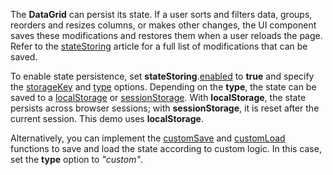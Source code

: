 The **DataGrid** can persist its state. If a user sorts and filters data, groups, reorders and resizes columns, or makes other changes, the UI component saves these modifications and restores them when a user reloads the page. Refer to the [stateStoring](/Documentation/ApiReference/UI_Widgets/dxDataGrid/Configuration/stateStoring/) article for a full list of modifications that can be saved.

To enable state persistence, set **stateStoring**.[enabled](/Documentation/ApiReference/UI_Widgets/dxDataGrid/Configuration/stateStoring/#enabled) to **true** and specify the [storageKey](/Documentation/ApiReference/UI_Widgets/dxDataGrid/Configuration/stateStoring/#storageKey) and [type](/Documentation/ApiReference/UI_Widgets/dxDataGrid/Configuration/stateStoring/#type) options. Depending on the **type**, the state can be saved to a <a href="https://developer.mozilla.org/en-US/docs/Web/API/Window/localStorage" target="_blank">localStorage</a> or <a href="https://developer.mozilla.org/en-US/docs/Web/API/Window/sessionStorage" target="_blank">sessionStorage</a>. With **localStorage**, the state persists across browser sessions; with **sessionStorage**, it is reset after the current session. This demo uses **localStorage**.

Alternatively, you can implement the [customSave](/Documentation/ApiReference/UI_Widgets/dxDataGrid/Configuration/stateStoring/#customSave) and [customLoad](/Documentation/ApiReference/UI_Widgets/dxDataGrid/Configuration/stateStoring/#customLoad) functions to save and load the state according to custom logic. In this case, set the **type** option to *"custom"*.

